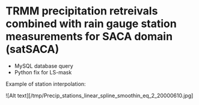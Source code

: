 TRMM precipitation retreivals combined with rain gauge station measurements for SACA domain (satSACA)
==

- MySQL database query 
- Python fix for LS-mask

Example of station interpolation:

![Alt text][/tmp/Precip_stations_linear_spline_smoothin_eq_2_20000610.jpg]

